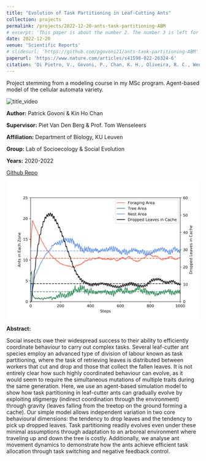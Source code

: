 ```yaml
---
title: "Evolution of Task Partitioning in Leaf-Cutting Ants"
collection: projects
permalink: /projects/2022-12-20-ants-task-partitioning-ABM
# excerpt: 'This paper is about the number 2. The number 3 is left for future work.'
date: 2022-12-20
venue: 'Scientific Reports'
# slidesurl: 'https://github.com/pgovoni21/ants-task-partitioning-ABM'
paperurl: 'https://www.nature.com/articles/s41598-022-26324-6'
citation: 'Di Pietro, V., Govoni, P., Chan, K. H., Oliveira, R. C., Wenseleers, T., & van den Berg, P. (2022). Evolution of self-organised division of labour driven by stigmergy in leaf-cutter ants. Scientific Reports, 12(1), 21971. https://doi.org/10.1038/s41598-022-26324-6'
---
```


Project stemming from a modeling course in my MSc program. Agent-based model of the cellular automata variety.

![title_video](../images/ant_video.gif)

<b>Author:</b> Patrick Govoni & Kin Ho Chan

<b>Supervisor:</b> Piet Van Den Berg & Prof. Tom Wenseleers

<b>Affiliation:</b> Department of Biology, KU Leuven

<b>Group:</b> Lab of Socioecology & Social Evolution

<b>Years:</b> 2020-2022

[Github Repo](https://github.com/pgovoni21/ants-task-partitioning-ABM)

<img src="../images/ant_graph.png" width="750"/>

<b>Abstract:</b>

Social insects owe their widespread success to their ability to efficiently coordinate behaviour to carry out complex tasks. Several leaf-cutter ant species employ an advanced type of division of labour known as task partitioning, where the task of retrieving leaves is distributed between workers that cut and drop and those that collect the fallen leaves. It is not entirely clear how such highly coordinated behaviour can evolve, as it would seem to require the simultaneous mutations of multiple traits during the same generation. Here, we use an agent-based simulation model to show how task partitioning in leaf-cutter ants can gradually evolve by exploiting stigmergy (indirect coordination through the environment) through gravity (leaves falling from the treetop on the ground forming a cache). Our simple model allows independent variation in two core behavioural dimensions: the tendency to drop leaves and the tendency to pick up dropped leaves. Task partitioning readily evolves even under these minimal assumptions through adaptation to an arboreal environment where traveling up and down the tree is costly. Additionally, we analyse ant movement dynamics to demonstrate how the ants achieve efficient task allocation through task switching and negative feedback control.